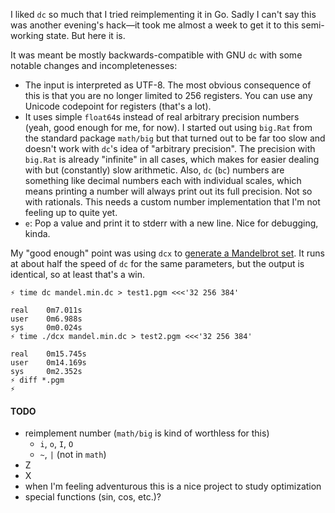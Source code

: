 I liked `dc` so much that I tried reimplementing it in Go. Sadly I can't say this was another evening's hack—it took me almost a week to get it to this semi-working state. But here it is.

It was meant be mostly backwards-compatible with GNU `dc` with some notable changes and incompletenesses:

- The input is interpreted as UTF-8. The most obvious consequence of this is that you are no longer limited to 256 registers. You can use any Unicode codepoint for registers (that's a lot).
- It uses simple `float64`s instead of real arbitrary precision numbers (yeah, good enough for me, for now). I started out using `big.Rat` from the standard package `math/big` but that turned out to be far too slow and doesn't work with `dc`'s idea of "arbitrary precision". The precision with `big.Rat` is already "infinite" in all cases, which makes for easier dealing with but (constantly) slow arithmetic. Also, `dc` (`bc`) numbers are something like decimal numbers each with individual scales, which means printing a number will always print out its full precision. Not so with rationals. This needs a custom number implementation that I'm not feeling up to quite yet.
- `e`: Pop a value and print it to stderr with a new line. Nice for debugging, kinda.

My "good enough" point was using `dcx` to [generate a Mandelbrot set](https://github.com/moshee/mandel.dc). It runs at about half the speed of `dc` for the same parameters, but the output is identical, so at least that's a win.

```
⚡ time dc mandel.min.dc > test1.pgm <<<'32 256 384'

real    0m7.011s
user    0m6.988s
sys     0m0.024s
⚡ time ./dcx mandel.min.dc > test2.pgm <<<'32 256 384'

real    0m15.745s
user    0m14.169s
sys     0m2.352s
⚡ diff *.pgm
⚡
```

#### TODO

- reimplement number (`math/big` is kind of worthless for this)
  - `i`, `o`, `I`, `O`
  - `~`, `|` (not in `math`)
- Z
- X
- when I'm feeling adventurous this is a nice project to study optimization
- special functions (sin, cos, etc.)?
